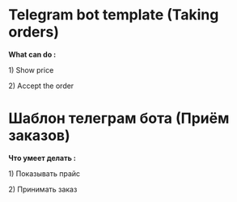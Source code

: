 <p><h1>Telegram bot template (Taking orders)</h1>

<p><b>What can do :</b>

<p><td>1) Show price</td>

<p><td>2) Accept the order</td>

<p><p><h1>Шаблон телеграм бота (Приём заказов)</h1>

<p><b>Что умеет делать :</b>

<p><td>1) Показывать прайс</td>

<p><td>2) Принимать заказ</td>
